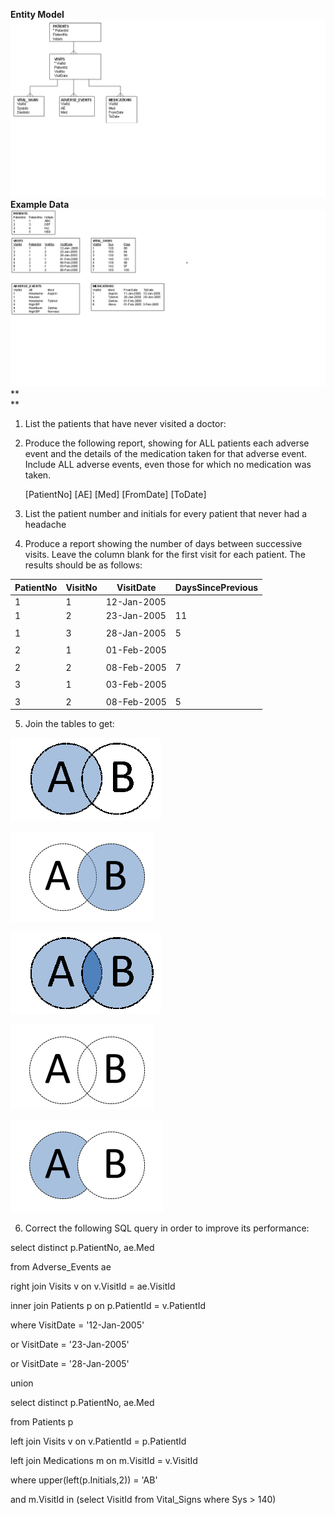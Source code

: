 **Entity Model**
![alt text](entity.png "Title")
**Example Data**
![alt text](data.png "Title")
**\
**

1.  List the patients that have never visited a doctor:

2.  Produce the following report, showing for ALL patients each adverse
    event and the details of the medication taken for that adverse
    event. Include ALL adverse events, even those for which no
    medication was taken.

    [PatientNo] [AE] [Med] [FromDate] [ToDate]

3.  List the patient number and initials for every patient that never had a headache

4.  Produce a report showing the number of days between successive
    visits. Leave the column blank for the first visit for each patient.
    The results should be as follows:
 
 |PatientNo | VisitNo | VisitDate | DaysSincePrevious| 
 |----------|---------|-----------|------------------|
 |1         | 1       | 12-Jan-2005 |                |
 |1 | 2 | 23-Jan-2005 | 11 |
 |  |   |             |    |
 |1 | 3 | 28-Jan-2005 | 5  |
 |  |   |             |    |
 |2 | 1 | 01-Feb-2005 |    |
 |  |   |             |    |
 |2 | 2 | 08-Feb-2005 | 7  |
 |  |   |             |    |
 |3 | 1 | 03-Feb-2005 |    |
 |  |   |             |    |
 |3 | 2 | 08-Feb-2005 | 5  |
 
  

5.  Join the tables to get:

![alt text](ab.png "Title")

![alt text](ab1.png "Title")

![alt text](ab2.png "Title")

![alt text](ab3.png "Title")

![alt text](ab4.png "Title")

6.  Correct the following SQL query in order to improve its performance:

select distinct p.PatientNo, ae.Med

from Adverse\_Events ae

right join Visits v on v.VisitId = ae.VisitId

inner join Patients p on p.PatientId = v.PatientId

where VisitDate = \'12-Jan-2005\'

or VisitDate = \'23-Jan-2005\'

or VisitDate = \'28-Jan-2005\'

union

select distinct p.PatientNo, ae.Med

from Patients p

left join Visits v on v.PatientId = p.PatientId

left join Medications m on m.VisitId = v.VisitId

where upper(left(p.Initials,2)) = \'AB\'

and m.VisitId in (select VisitId from Vital\_Signs where Sys \> 140)
